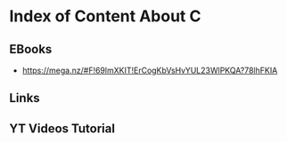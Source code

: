 # Index of Content About C

## EBooks
- https://mega.nz/#F!69lmXKIT!ErCogKbVsHvYUL23WlPKQA?78lhFKIA

## Links

## YT Videos Tutorial
